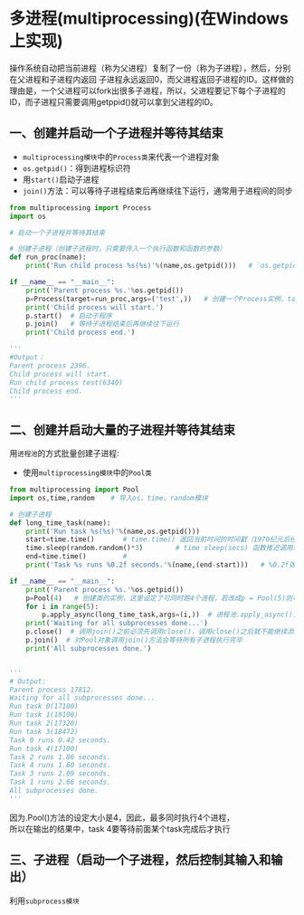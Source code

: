 # 多进程(multiprocessing)(在Windows上实现)

操作系统自动把当前进程（称为父进程）复制了一份（称为子进程），然后，分别在父进程和子进程内返回
子进程永远返回0，而父进程返回子进程的ID。这样做的理由是，一个父进程可以fork出很多子进程，所以，父进程要记下每个子进程的ID，而子进程只需要调用getppid()就可以拿到父进程的ID。


## 一、创建并启动一个子进程并等待其结束

- `multiprocessing模块`中的`Process类`来代表一个进程对象  
- `os.getpid()`：得到进程标识符  
- 用`start()`启动子进程  
- `join()`方法：可以等待子进程结束后再继续往下运行，通常用于进程间的同步  


```python
from multiprocessing import Process
import os

# 启动一个子进程并等待其结束

# 创建子进程（创建子进程时，只需要传入一个执行函数和函数的参数）
def run_proc(name):
    print('Run child process %s(%s)'%(name,os.getpid()))   # `os.getpid()`：得到进程标识符  

if __name__ == "__main__":
    print('Parent process %s.'%os.getpid())
    p=Process(target=run_proc,args=('test',))   # 创建一个Process实例，target为子程序，则p为子程序的对象； args=()是一个元组,被传给子进程
    print('Child process will start.')
    p.start()  # 启动子程序
    p.join()   # 等待子进程结束后再继续往下运行
    print('Child process end.')

'''
#Output：
Parent process 2396.
Child process will start.
Run child process test(6340)
Child process end.
'''
```


## 二、创建并启动大量的子进程并等待其结束

用`进程池`的方式批量创建子进程:  
- 使用`multiprocessing模块`中的`Pool类`


```python
from multiprocessing import Pool
import os,time,random    # 导入os、time、random模块

# 创建子进程
def long_time_task(name):
    print('Run task %s(%s)'%(name,os.getpid()))
    start=time.time()       # time.time() 返回当前时间的时间戳（1970纪元后经过的浮点秒数）。
    time.sleep(random.random()*3)        # time sleep(secs) 函数推迟调用线程的运行，可通过参数secs指秒数，表示进程挂起的时间。;random() 方法返回随机生成的一个实数，它在[0,1)范围内
    end=time.time()         #
    print('Task %s runs %0.2f seconds.'%(name,(end-start)))   # %0.2f效果同于round（），四舍五入后保留两位小数

if __name__ == "__main__":
    print('Parent process %s.'%os.getpid())
    p=Pool(4)   # 创建类的实例，这里设定了可同时跑4个进程，若改成p = Pool(5)则可同时跑5个进程；Pool的默认大小是本电脑CPU的核数
    for i in range(5):
        p.apply_async(long_time_task,args=(i,))  # 进程池.apply_async()方法，异步非阻塞式，不用等待当前进程执行完毕，随时跟进操作系统调度来进行进程切换。进程0没有执行完，就切换到进程1开始执行，进程1没有执行完，就切换到进程2，然后在切换回去。等待所有子进程运行完毕后，最后切换回主进程，执行剩余部分
    print('Waiting for all subprocesses done...')
    p.close()  # 调用join()之前必须先调用close()，调用close()之后就不能继续添加新的Process了
    p.join()  # 对Pool对象调用join()方法会等待所有子进程执行完毕
    print('All subprocesses done.')


'''
# Output:
Parent process 17812.
Waiting for all subprocesses done...
Run task 0(17100)
Run task 1(19100)
Run task 2(17320)
Run task 3(18472)
Task 0 runs 0.42 seconds.
Run task 4(17100)
Task 2 runs 1.86 seconds.
Task 4 runs 1.60 seconds.
Task 3 runs 2.09 seconds.
Task 1 runs 2.66 seconds.
All subprocesses done.
'''
```

因为.Pool()方法的设定大小是4，因此，最多同时执行4个进程，  
所以在输出的结果中，task 4要等待前面某个task完成后才执行  


## 三、子进程（启动一个子进程，然后控制其输入和输出）

利用`subprocess模块`